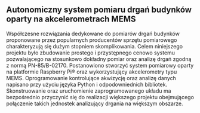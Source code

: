 ## Autonomiczny system pomiaru drgań budynków oparty na akcelerometrach MEMS

Współczesne rozwiązania dedykowane do pomiarów drgań budynków proponowane przez 
popularnych producentów sprzętu pomiarowego charakteryzują się dużym stopniem 
skomplikowania. Celem niniejszego projektu było zbudowanie prostego i przystępnego 
cenowo systemu pozwalającego na stosunkowo dokładny pomiar oraz analizę drgań 
zgodną z normą PN-85/B-02170. Postanowiono stworzyć system pomiarowy oparty 
na platformie Raspberry Pi® oraz wykorzystujący akcelerometry typu MEMS. Oprogramowanie 
kontrolujące akwizycję oraz analizę danych napisano przy użyciu języka Python i odpodowniednich bibliotek. 
Skonstruowanie oraz uruchomienie zaprogramowanego układu ma bezpośrednio przyczynić 
się do realizacji większego projektu obejmującego połączenie takich jednostek 
analizujący drgania na większym obszarze.
